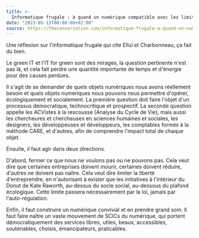 ```yaml
---
title: >-
  Informatique frugale : à quand un numérique compatible avec les limites planétaires ?
date: "2023-05-13T00:00:00+02:00"
source: https://theconversation.com/informatique-frugale-a-quand-un-numerique-compatible-avec-les-limites-planetaires-204625
---
```


Une réflexion sur l'informatique frugale qui cite Ellul et Charbonneau, ça fait du bien.

Le green IT et l'IT for green sont des mirages, la question pertinente n'est pas là, et cela fait perdre une quantité importante de temps et d'énergie pour des causes perdues. 

Il s'agit de se demander de quels objets numériques nous avons réellement besoin et quels objets numériques nous pouvons nous permettre d'opérer, écologiquement et socialement. La première question doit faire l'objet d'un processus démocratique, technocritique et prospectif. La seconde question appelle les ACVistes à la rescousse (Analyse du Cycle de Vie), mais aussi les chercheures et chercheuses en sciences humaines et sociales, les designers, les développeuses et développeurs, les comptables formés à la méthode CARE, et d'autres, afin de comprendre l'impact total de chaque objet.

Ensuite, il faut agir dans deux directions. 

D'abord, fermer ce que nous ne voulons pas ou ne pouvons pas. Cela veut dire que certaines entreprises doivent mourir, certaines doivent réduire, d'autres ne doivent pas naître. Cela veut dire limiter la liberté d'entreprendre, en n'autorisant à exister que les initiatives à l'intérieur du Donut de Kate Raworth, au-dessus du socle social, au-dessous du plafond écologique. Cette limite passera nécessairement par la loi, jamais par l'auto-régulation.

Enfin, il faut construire un numérique convivial et en prendre grand soin. Il faut faire naître un vaste mouvement de SCICs du numérique, qui portent démocratiquement des services libres, utiles, beaux, accessibles, soutenables, choisis, émancipateurs, praticables.